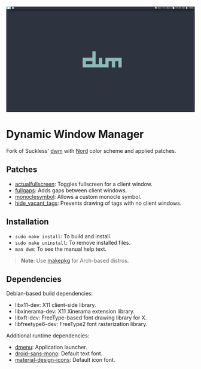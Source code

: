 ![](preview.png)

# Dynamic Window Manager

Fork of Suckless' [dwm] with [Nord][nord] color scheme and applied patches.

## Patches

- [actualfullscreen]: Toggles fullscreen for a client window.
- [fullgaps]: Adds gaps between client windows.
- [monoclesymbol]: Allows a custom monocle symbol.
- [hide_vacant_tags]: Prevents drawing of tags with no client windows.

## Installation

- `sudo make install`: To build and install.
- `sudo make uninstall`: To remove installed files.
- `man dwm`: To see the manual help text.

> **Note**: Use [makepkg] for Arch-based distros.

## Dependencies

Debian-based build dependencies:

- libx11-dev: X11 client-side library.
- libxinerama-dev: X11 Xinerama extension library.
- libxft-dev: FreeType-based font drawing library for X.
- libfreetype6-dev: FreeType2 font rasterization library.

Additional runtime dependencies:

- [dmenu]: Application launcher.
- [droid-sans-mono]: Default text font.
- [material-design-icons]: Default icon font.

[dwm]: https://dwm.suckless.org
[nord]: https://www.nordtheme.com
[actualfullscreen]: https://dwm.suckless.org/patches/actualfullscreen
[fullgaps]: https://dwm.suckless.org/patches/fullgaps
[monoclesymbol]: https://dwm.suckless.org/patches/monoclesymbol
[hide_vacant_tags]: https://dwm.suckless.org/patches/hide_vacant_tags
[makepkg]: https://wiki.archlinux.org/index.php/makepkg
[dmenu]: https://github.com/Yuriuseu/dmenu
[droid-sans-mono]: https://www.droidfonts.com
[material-design-icons]: https://materialdesignicons.com
